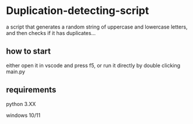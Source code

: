 # Duplication-detecting-script
a script that generates a random string of uppercase and lowercase letters, and then checks if it has duplicates...

## how to start
either open it in vscode and press f5, or run it directly by double clicking main.py

## requirements
python 3.XX

windows 10/11
